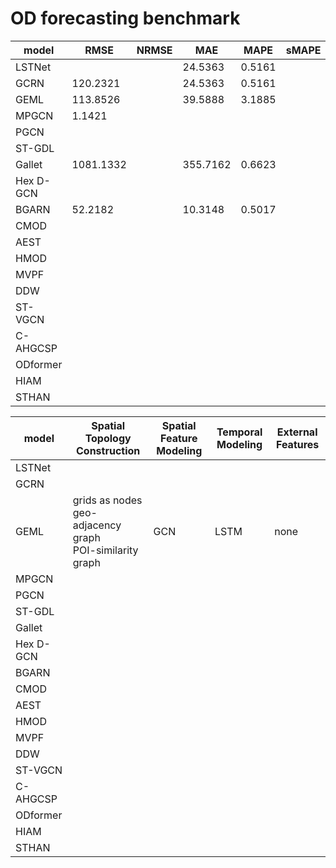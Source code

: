 # OD forecasting benchmark











| model | RMSE | NRMSE | MAE | MAPE | sMAPE |
| ----- | ----- | ----- | ----- | ----- | ----- | 
| LSTNet  |  |       |24.5363|0.5161|       |
| GCRN  | 120.2321 |       |24.5363|0.5161|       |
| GEML  | 113.8526 |       |39.5888|3.1885|       |
| MPGCN | 1.1421 |       |     |      |       |
| PGCN |      |       |     |      |       |
| ST-GDL |      |       |     |      |       |
| Gallet | 1081.1332|       |355.7162|0.6623|       |
| Hex D-GCN |      |       |     |      |       |
| BGARN | 52.2182|       |10.3148|0.5017|       |
| CMOD |      |       |     |      |       |
| AEST |      |       |     |      |       |
| HMOD |      |       |     |      |       |
| MVPF |      |       |     |      |       |
| DDW |      |       |     |      |       |
| ST-VGCN |      |       |     |      |       |
| C-AHGCSP |      |       |     |      |       |
| ODformer |      |       |     |      |       |
| HIAM |      |       |     |      |       |
| STHAN |      |       |     |      |       |




| model | Spatial Topology Construction | Spatial Feature Modeling | Temporal Modeling | External Features |
| ----- | -----                         | -----                    | -----             | -----             |
| LSTNet  |     |       |     |    |       |
| GCRN  |      |       |    |     |       |
| GEML  | grids as nodes <br> geo-adjacency graph <br> POI-similarity graph | GCN                         |  LSTM             | none              |
| MPGCN |       |       |     |      |       |
| PGCN |      |       |     |      |       |
| ST-GDL |      |       |     |      |       |
| Gallet |    |       |     |       |       |
| Hex D-GCN |      |       |     |      |       |
| BGARN |       |       |        |       |       |
| CMOD |      |       |     |      |       |
| AEST |      |       |     |      |       |
| HMOD |      |       |     |      |       |
| MVPF |      |       |     |      |       |
| DDW |      |       |     |      |       |
| ST-VGCN |      |       |     |      |       |
| C-AHGCSP |      |       |     |      |       |
| ODformer |      |       |     |      |       |
| HIAM |      |       |     |      |       |
| STHAN |      |       |     |      |       |
